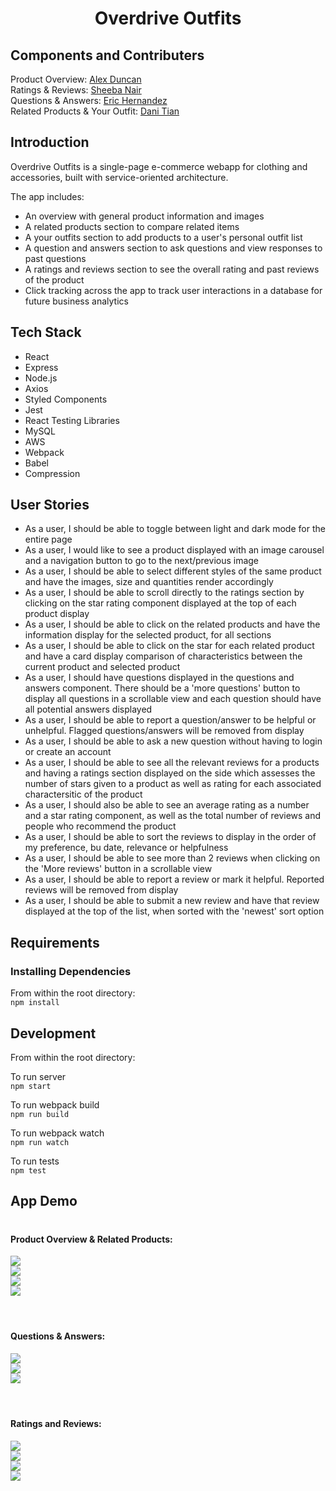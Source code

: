 <h1 align="center"> Overdrive Outfits </h1>


<h2>Components and Contributers</h2>

Product Overview: [Alex Duncan](https://github.com/monkeymedic26 "Alex Duncan") <br>
Ratings & Reviews: [Sheeba Nair](https://github.com/sheebanair "Sheeba Nair") <br>
Questions & Answers: [Eric Hernandez](https://github.com/EricMHernandez "Eric Hernandez") <br>
Related Products & Your Outfit: [Dani Tian](https://github.com/danitian "Dani Tian") <br>


<h2>Introduction</h2>
Overdrive Outfits is a single-page e-commerce webapp for clothing and accessories, built with service-oriented architecture.

The app includes:
- An overview with general product information and images
- A related products section to compare related items
- A your outfits section to add products to a user's personal outfit list
- A question and answers section to ask questions and view responses to past questions
- A ratings and reviews section to see the overall rating and past reviews of the product
- Click tracking across the app to track user interactions in a database for future business analytics

<h2>Tech Stack</h2>

<ul>
<li>React</li>
<li>Express</li>
<li>Node.js</li>
<li>Axios</li>
<li>Styled Components</li>
<li>Jest</li>
<li>React Testing Libraries</li>
<li>MySQL</li>
<li>AWS</li>
<li>Webpack</li>
<li>Babel</li>
<li>Compression</li>
</ul>

<h2>User Stories</h2>

<ul>
<li>As a user, I should be able to toggle between light and dark mode for the entire page</li>
<li>As a user, I would like to see a product displayed with an image carousel and a navigation button to go to the next/previous image</li>
<li>As a user, I should be able to select different styles of the same product and have the images, size and quantities render accordingly</li>
<li>As a user, I should be able to scroll directly to the ratings section by clicking on the star rating component displayed at the top of each product display</li>
<li>As a user, I should be able to click on the related products and have the information display for the selected product, for all sections</li>
<li>As a user, I should be able to click on the star for each related product and have a card display comparison of characteristics between the current product and selected product</li>
<li>As a user, I should have questions displayed in the questions and answers component. There should be a 'more questions' button to display all questions in a scrollable view and each question should have all potential answers displayed</li>
<li>As a user, I should be able to report a question/answer to be helpful or unhelpful. Flagged questions/answers will be removed from display</li>
<li>As a user, I should be able to ask a new question without having to login or create an account</li>
<li>As a user, I should be able to see all the relevant reviews for a products and having a ratings section displayed on the side which assesses the number of stars given to a product as well as rating for each associated charactersitic of the product</li>
<li>As a user, I should also be able to see an average rating as a number and a star rating component, as well as the total number of reviews and people who recommend the product</li>
<li>As a user, I should be able to sort the reviews to display in the order of my preference, bu date, relevance or helpfulness </li>
<li>As a user, I should be able to see more than 2 reviews when clicking on the 'More reviews' button in a scrollable view</li>
<li>As a user, I should be able to report a review or mark it helpful. Reported reviews will be removed from display</li>
<li>As a user, I should be able to submit a new review and have that review displayed at the top of the list, when sorted with the 'newest' sort option</li>
</ul>

<h2>Requirements</h2>

<h3>Installing Dependencies</h3>

From within the root directory:<br>
`npm install`

<h2>Development</h2>

From within the root directory:

To run server<br>
`npm start`

To run webpack build<br>
`npm run build`

To run webpack watch<br>
`npm run watch`

To run tests<br>
`npm test`
<br>
<h2>App Demo</h2>

# <h4>Product Overview & Related Products:</h4>
<img src="./assets/products_display.gif">
<br>
<img src="./assets/newproduct.gif">
<br>
<img src="./assets/relatedcharacteristics.gif">
<br>
<img src="./assets/relatedsection.gif">

<br>
<br>

# <h4>Questions & Answers:</h4>
<img src="./assets/questionsoverview.gif">
<br>
<img src="./assets/reportquestion.gif">
<br>
<img src="./assets/addquestion.gif">
<br>
<br>

# <h4>Ratings and Reviews:</h4>
<img src="./assets/reviewsscroll.gif">
<br>
<img src="./assets/sortandhelpful.gif">
<br>
<img src="./assets/addreview.gif">
<br>
<img src="./assets/submitreview.gif">

